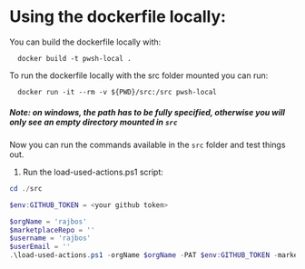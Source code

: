 # Using the dockerfile locally:
You can build the dockerfile locally with:
``` shell
  docker build -t pwsh-local .
```

To run the dockerfile locally with the src folder mounted you can run:
``` shell
  docker run -it --rm -v ${PWD}/src:/src pwsh-local
```
##### Note: on windows, the path has to be fully specified, otherwise you will only see an empty directory mounted in `src`

Now you can run the commands available in the `src` folder and test things out.

1. Run the load-used-actions.ps1 script:
``` powershell
cd ./src

$env:GITHUB_TOKEN = <your github token>

$orgName = 'rajbos'
$marketplaceRepo = ''
$username = 'rajbos'
$userEmail = ''
.\load-used-actions.ps1 -orgName $orgName -PAT $env:GITHUB_TOKEN -marketplaceRepo $marketplaceRepo -userName $username -userEmail $userEmail
```